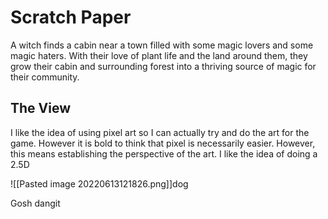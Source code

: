 # Scratch Paper
A witch finds a cabin near a town filled with some magic lovers and some magic haters. With their love of plant life and the land around them, they grow their cabin and surrounding forest into a thriving source of magic for their community.

## The View
I like the idea of using pixel art so I can actually try and do the art for the game. However it is bold to think that pixel is necessarily easier. However, this means establishing the perspective of the art. I like the idea of doing a 2.5D

![[Pasted image 20220613121826.png]]dog

Gosh dangit